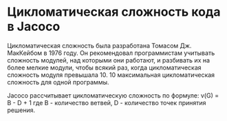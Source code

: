 # Цикломатическая сложность кода в Jacoco

Цикломатическая сложность была разработана Томасом Дж. МакКейбом в 1976 году. Он рекомендовал программистам учитывать сложность модулей, над которыми они работают, и разбивать их на более мелкие модули, чтобы всякий раз, когда цикломатическая сложность модуля превышала 10. 10 максимальная цикломатическая сложность для одной программы.

Jacoco рассчитывает цикломатическую сложность по формуле: 
v(G) = B - D + 1
где B - количество ветвей, D - количество точек принятия решения.
